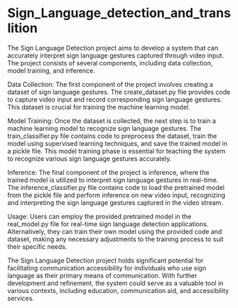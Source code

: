 # Sign_Language_detection_and_translition
The Sign Language Detection project aims to develop a system that can accurately interpret sign language gestures captured through video input. The project consists of several components, including data collection, model training, and inference.

Data Collection:
The first component of the project involves creating a dataset of sign language gestures. The create_dataset.py file provides code to capture video input and record corresponding sign language gestures. This dataset is crucial for training the machine learning model.

Model Training:
Once the dataset is collected, the next step is to train a machine learning model to recognize sign language gestures. The train_classifier.py file contains code to preprocess the dataset, train the model using supervised learning techniques, and save the trained model in a pickle file. This model training phase is essential for teaching the system to recognize various sign language gestures accurately.

Inference:
The final component of the project is inference, where the trained model is utilized to interpret sign language gestures in real-time. The inference_classifier.py file contains code to load the pretrained model from the pickle file and perform inference on new video input, recognizing and interpreting the sign language gestures captured in the video stream.

Usage:
Users can employ the provided pretrained model in the real_model.py file for real-time sign language detection applications. Alternatively, they can train their own model using the provided code and dataset, making any necessary adjustments to the training process to suit their specific needs.

The Sign Language Detection project holds significant potential for facilitating communication accessibility for individuals who use sign language as their primary means of communication. With further development and refinement, the system could serve as a valuable tool in various contexts, including education, communication aid, and accessibility services.
